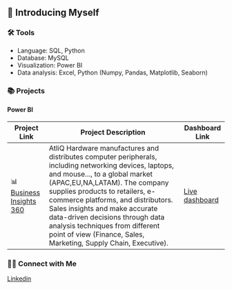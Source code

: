 ##  👋 Introducing Myself

### 🛠️ Tools

- Language: SQL, Python
- Database: MySQL
- Visualization: Power BI
- Data analysis: Excel, Python (Numpy, Pandas, Matplotlib, Seaborn)

### 📚 Projects

#### Power BI

| Project Link  | Project Description | Dashboard Link | 
|---|---|---|
|📊[Business Insights 360](https://github.com/HsiaoChuHao/Power-BI-Business-Insights-360) | AtliQ Hardware manufactures and distributes computer peripherals, including networking devices, laptops, and mouse..., to a global market (APAC,EU,NA,LATAM). The company supplies products to retailers, e-commerce platforms, and distributors. Sales insights and make accurate data-driven decisions through data analysis techniques from different point of view (Finance, Sales, Marketing, Supply Chain, Executive). | [Live dashboard](https://app.powerbi.com/view?r=eyJrIjoiZTFjNDMwZTItODQ2My00NGFhLThhMmUtYTVhNGRlYjNkZTI5IiwidCI6ImM2ZTU0OWIzLTVmNDUtNDAzMi1hYWU5LWQ0MjQ0ZGM1YjJjNCJ9) |


### 👋🏻 Connect with Me

[Linkedin](https://www.linkedin.com/in/chu-hao-hsiao23/)

<!--
**HsiaoChuHao/HsiaoChuHao** is a ✨ _special_ ✨ repository because its `README.md` (this file) appears on your GitHub profile.

Here are some ideas to get you started:

- 🔭 I’m currently working on ...
- 🌱 I’m currently learning ...
- 👯 I’m looking to collaborate on ...
- 🤔 I’m looking for help with ...
- 💬 Ask me about ...
- 📫 How to reach me: ...
- 😄 Pronouns: ...
- ⚡ Fun fact: ...
-->
